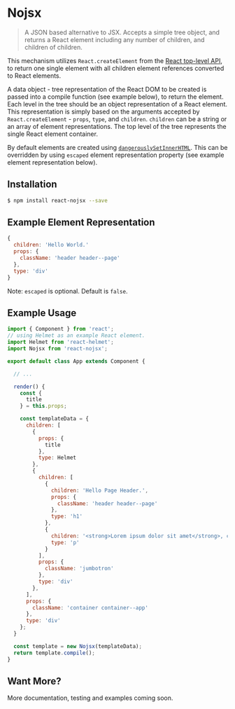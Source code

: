 # Nojsx

<!---
Will add this soon
[![Build Status](https://api.travis-ci.org/adamhenson/http2-pusher.svg?branch=master)](https://travis-ci.org/adamhenson/http2-pusher)
-->
> A JSON based alternative to JSX. Accepts a simple tree object, and returns a React element including any number of children, and children of children.

This mechanism utilizes `React.createElement` from the [React top-level API](https://facebook.github.io/react/docs/react-api.html#createelement), to return one single element with all children element references converted to React elements.

A data object - tree representation of the React DOM to be created is passed into a compile function (see example below), to return the element. Each level in the tree should be an object representation of a React element. This representation is simply based on the arguments accepted by `React.createElement` - `props`, `type`, and `children`. `children` can be a string or an array of element representations. The top level of the tree represents the single React element container.

By default elements are created using [`dangerouslySetInnerHTML`](https://facebook.github.io/react/docs/dom-elements.html#dangerouslysetinnerhtml). This can be overridden by using `escaped` element representation property (see example element representation below).

## Installation

```bash
$ npm install react-nojsx --save
```

## Example Element Representation

```javascript
{
  children: 'Hello World.'
  props: {
    className: 'header header--page'
  },
  type: 'div'
}
```

Note: `escaped` is optional. Default is `false`.

## Example Usage

```javascript
import { Component } from 'react';
// using Helmet as an example React element.
import Helmet from 'react-helmet';
import Nojsx from 'react-nojsx';

export default class App extends Component {

  // ...

  render() {
    const {
      title
    } = this.props;

    const templateData = {
      children: [
        {
          props: {
            title
          },
          type: Helmet
        },
        {
          children: [
            {
              children: 'Hello Page Header.',
              props: {
                className: 'header header--page'
              },
              type: 'h1'
            },
            {
              children: '<strong>Lorem ipsum dolor sit amet</strong>, consectetur adipiscing elit.',
              type: 'p'
            }
          ],
          props: {
            className: 'jumbotron'
          },
          type: 'div'
        },
      ],
      props: {
        className: 'container container--app'
      },
      type: 'div'
    };
  }

  const template = new Nojsx(templateData);
  return template.compile();
}

```

## Want More?
More documentation, testing and examples coming soon.